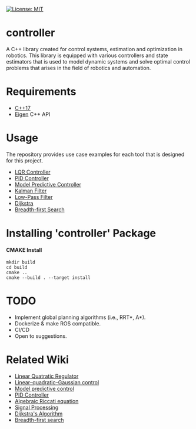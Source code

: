 [![License: MIT](https://img.shields.io/badge/License-MIT-yellow.svg)](https://opensource.org/licenses/MIT)

**controller**
====

A C++ library created for control systems, estimation and optimization in robotics. This library is equipped with various controllers and state estimators that is used to model dynamic systems and solve optimal control problems that arises in the field of robotics and automation.

**Requirements**
====

- [C++17](https://en.cppreference.com/w/cpp/17)
- [Eigen](http://eigen.tuxfamily.org/index.php?title=Main_Page#Download) C++ API

**Usage**
====

The repository provides use case examples for each tool that is designed for this project.

- [LQR Controller](https://github.com/duckstarr/controller/blob/master/src/control_system/lqr_controller/src/lqr.cpp)
- [PID Controller](https://github.com/duckstarr/controller/blob/master/src/control_system/pid_controller/src/pid.cpp)
- [Model Predictive Controller](https://github.com/duckstarr/controller/blob/master/src/control_system/mpc/src/mpc.cpp)
- [Kalman Filter](https://github.com/duckstarr/controller/blob/master/src/signal_processing/kalman_filter/src/kalman.cpp)
- [Low-Pass Filter](https://github.com/duckstarr/controller/blob/master/src/signal_processing/low_pass_filter/src/lpf.cpp)
- [Dijkstra](https://github.com/duckstarr/controller/blob/master/src/path_planning/dijkstra/src/dijkstra_node.cpp)
- [Breadth-first Search](https://github.com/duckstarr/controller/blob/master/src/path_planning/breadth_first_search/src/bfs.cpp)

**Installing 'controller' Package**
====

#### CMAKE Install
```
mkdir build
cd build
cmake ..
cmake --build . --target install
```

**TODO**
====
- Implement global planning algorithms (i.e., RRT*, A*).
- Dockerize & make ROS compatible.
- CI/CD
- Open to suggestions.

**Related Wiki**
====

- [Linear Quatratic Regulator](https://en.wikipedia.org/wiki/Linear%E2%80%93quadratic_regulator)
- [Linear–quadratic–Gaussian control](https://en.wikipedia.org/wiki/Linear%E2%80%93quadratic%E2%80%93Gaussian_control)
- [Model predictive control](https://en.wikipedia.org/wiki/Model_predictive_control)
- [PID Controller](https://en.wikipedia.org/wiki/PID_controller)
- [Algebraic Riccati equation](https://en.wikipedia.org/wiki/Algebraic_Riccati_equation)
- [Signal Processing](https://en.wikipedia.org/wiki/Filter_(signal_processing))
- [Dijkstra's Algorithm](https://en.wikipedia.org/wiki/Dijkstra%27s_algorithm)
- [Breadth-first search](https://en.wikipedia.org/wiki/Breadth-first_search)